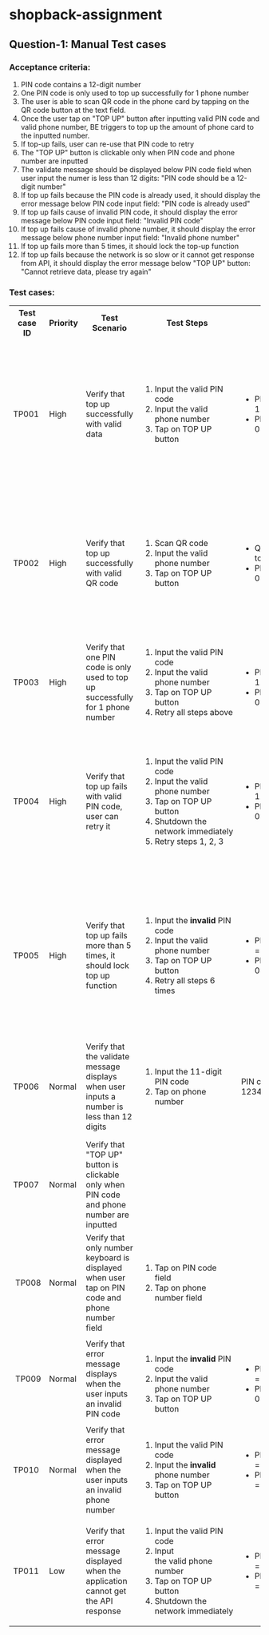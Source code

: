 
# shopback-assignment

## Question-1: Manual Test cases

### Acceptance criteria:
1. PIN code contains a 12-digit number
2. One PIN code is only used to top up successfully for 1 phone number
3. The user is able to scan QR code in the phone card by tapping on the QR code button at the text field.
4. Once the user tap on "TOP UP" button after inputting valid PIN code and valid phone number, BE triggers to top up the amount of phone card to the inputted number.
5. If top-up fails, user can re-use that PIN code to retry
6. The "TOP UP" button is clickable only when PIN code and phone number are inputted
7. The validate message should be displayed below PIN code field when user input the numer is less than 12 digits: "PIN code should be a 12-digit number"
8. If top up fails because the PIN code is already used, it should display the error message below PIN code input field: "PIN code is already used"
9. If top up fails cause of invalid PIN code, it should display the error message below PIN code input field: "Invalid PIN code"
10. If top up fails cause of invalid phone number, it should display the error message below phone number input field: "Invalid phone number"
11. If top up fails more than 5 times, it should lock the top-up function
12. If top up fails because the network is so slow or it cannot get response from API, it should display the error message below "TOP UP" button: "Cannot retrieve data, please try again"

### Test cases:

<table>
	<tbody>
		<tr>
			<th>Test case ID</th>
			<th>Priority</th>
			<th>Test Scenario</th>
			<th>Test Steps</th>
			<th>Test Data</th>
			<th>Expected Results</th>
			<th>Actual Results</th>
			<th>Automated</th>
		</tr>
		<tr>
			<td>TP001</td>
			<td>High</td>
			<td>Verify that top up successfully with valid data</td>
			<td>
				<ol>
					<li>Input the valid PIN code</li>
					<li>Input the valid phone number</li>
					<li>Tap on TOP UP button</li>
				</ol>
			</td>
			<td>
				<ul>
					<li>PIN code = 123456789123</li>
					<li>Phone number = 0123456789</li>
				</ul>
			</td>
			<td>
				<ol>
					<li>BE triggers to top up the amount of phone card to the inputted number</li>
					<li>A successful message should be displayed</li>
				</ol>
			</td>
			<td>&nbsp;</td>
			<td>
				<ul>
					<li> - [x] </li>
				</ul>
			</td>
		</tr>
		<tr>
			<td>TP002</td>
			<td>High</td>
			<td>Verify that top up successfully with valid QR code</td>
			<td>
				<ol>
					<li>Scan QR code</li>
					<li>Input the valid phone number</li>
					<li>Tap&nbsp;on TOP UP button</li>
				</ol>
			</td>
			<td>
				<ul>
					<li>QR&nbsp;code =&nbsp;[Link to QR code]</li>
					<li>Phone number = 0123456789</li>
				</ul>
			</td>
			<td>
				<ol>
					<li>BE triggers to top up the amount of phone card to the inputted number</li>
					<li>A successful message should be displayed</li>
				</ol>
			</td>
			<td>&nbsp;</td>
			<td>&nbsp;</td>
		</tr>
		<tr>
			<td>TP003</td>
			<td>High</td>
			<td>Verify that one PIN code is only used to top up successfully for 1 phone number</td>
			<td>
				<ol>
					<li>Input the valid PIN code</li>
					<li>Input the valid phone number</li>
					<li>Tap on TOP UP button</li>
					<li>Retry all steps above</li>
				</ol>
			</td>
			<td>&nbsp;
				<ul>
					<li>PIN code = 123456789123</li>
					<li>Phone number = 0123456789</li>
				</ul>
			</td>
			<td>&nbsp;An error message should be displayed below PIN code field: "PIN code is already used"</td>
			<td>&nbsp;</td>
			<td>&nbsp;
				<ul>
					<li> - [x] </li>
				</ul>
			</td>
		</tr>
		<tr>
			<td>TP004</td>
			<td>High</td>
			<td>Verify that top up fails with valid PIN code, user can retry it</td>
			<td>
				<ol>
					<li>Input the valid PIN code</li>
					<li>Input the valid phone number</li>
					<li>Tap on TOP UP button</li>
					<li>Shutdown the network&nbsp;immediately</li>
					<li>Retry steps 1, 2, 3</li>
				</ol>
			</td>
			<td>
				<ul>
					<li>PIN code = 123456789123</li>
					<li>Phone number = 0123456789</li>
				</ul>
			</td>
			<td>
				<ol>
					<li>BE triggers to top up the amount of phone card to the inputted number</li>
					<li>A successful message should be displayed</li>
				</ol>
			</td>
			<td>&nbsp;</td>
			<td>
				<ul>
					<li> - [x] </li>
				</ul>
			</td>
		</tr>
		<tr>
			<td>TP005</td>
			<td>High</td>
			<td>Verify that top up fails more than 5 times, it should lock top up function</td>
			<td>
				<ol>
					<li>Input the <strong>invalid</strong> PIN code</li>
					<li>Input the valid phone number</li>
					<li>Tap on TOP UP button</li>
					<li>Retry all steps 6 times</li>
				</ol>
			</td>
			<td>
				<ul>
					<li>PIN code =&nbsp;111111111111</li>
					<li>Phone number = 0123456789</li>
				</ul>
			</td>
			<td>
				<ol>
					<li>User cannot retry top up</li>
					<li>It should display an error message: "top up fails more than 5 times, this function is locked"</li>
				</ol>
			</td>
			<td>&nbsp;</td>
			<td>
				<ul>
					<li> - [x] </li>
				</ul>
			</td>
		</tr>
		<tr>
			<td>TP006</td>
			<td>Normal</td>
			<td>Verify that the validate message displays when user inputs a number is less than 12 digits&nbsp;</td>
			<td>
				<ol>
					<li>Input the 11-digit PIN code</li>
					<li>Tap on phone number</li>
				</ol>
			</td>
			<td>PIN code = 12345678912</td>
			<td>An error message should be displayed below PIN code field: "PIN code should be a 12-digit number"</td>
			<td>&nbsp;</td>
			<td>
				<ul>
					<li> - [x] </li>
				</ul>
			</td>
		</tr>
		<tr>
			<td>TP007</td>
			<td>Normal</td>
			<td>Verify that "TOP UP" button is clickable only when PIN code and phone number are inputted</td>
			<td>&nbsp;</td>
			<td>&nbsp;</td>
			<td>"TOP UP" button is clickable only when PIN code and phone number are inputted</td>
			<td>&nbsp;</td>
			<td>
				<ul>
					<li> - [x] </li>
				</ul>
			</td>
		</tr>
		<tr>
			<td>&nbsp;TP008</td>
			<td>Normal</td>
			<td>Verify that only number keyboard is displayed when user tap&nbsp;on PIN code and phone number field</td>
			<td>
				<ol>
					<li>Tap on PIN code field</li>
					<li>Tap on phone number field</li>
				</ol>
			</td>
			<td>&nbsp;</td>
			<td>Only number keyboard is displayed when user tap on PIN code and phone number field</td>
			<td>&nbsp;</td>
			<td>&nbsp;
				<ul>
					<li> - [x] </li>
				</ul>
			</td>
		</tr>
		<tr>
			<td>&nbsp;TP009</td>
			<td>Normal</td>
			<td>Verify that error message displays when the user inputs an invalid PIN code</td>
			<td>&nbsp;
				<ol>
					<li>Input the <strong>invalid</strong> PIN code</li>
					<li>Input the valid phone number</li>
					<li>Tap on TOP UP button</li>
				</ol>
			</td>
			<td>&nbsp;
				<ul>
					<li>PIN code =&nbsp;111111111111</li>
					<li>Phone number = 0123456789</li>
				</ul>
			</td>
			<td>An error message should be displayed below PIN code field: "Invalid PIN code"</td>
			<td>&nbsp;</td>
			<td>&nbsp;</td>
		</tr>
		<tr>
			<td>TP010</td>
			<td>Normal</td>
			<td>Verify that error message displayed when the user inputs an invalid phone number</td>
			<td>
				<ol>
					<li>Input the&nbsp;valid&nbsp;PIN code</li>
					<li>Input the <strong>invalid</strong> phone number</li>
					<li>Tap on TOP UP button</li>
				</ol>
			</td>
			<td>
				<ul>
					<li>PIN code =&nbsp;123456789123</li>
					<li>Phone number =&nbsp;1111111111</li>
				</ul>
			</td>
			<td>An error message should be displayed below phone number field: "Invalid phone number"</td>
			<td>&nbsp;</td>
			<td>
				<ul>
					<li> - [ ] </li>
				</ul>
			</td>
		</tr>
		<tr>
			<td>TP011</td>
			<td>Low</td>
			<td>Verify that error message displayed when the application cannot get the API response</td>
			<td>
				<ol>
					<li>Input the&nbsp;valid&nbsp;PIN code</li>
					<li>Input the&nbsp;valid&nbsp;phone number</li>
					<li>Tap on TOP UP button</li>
					<li>Shutdown the network immediately</li>
				</ol>
			</td>
			<td>
				<ul>
					<li>PIN code =&nbsp;123456789123</li>
					<li>Phone number =&nbsp;0123456789</li>
				</ul>
			</td>
			<td>An error message should be displayed below "TOP UP" button: "Cannot retrieve data, please try again"</td>
			<td>&nbsp;</td>
			<td>&nbsp;</td>
		</tr>
	</tbody>
</table>
